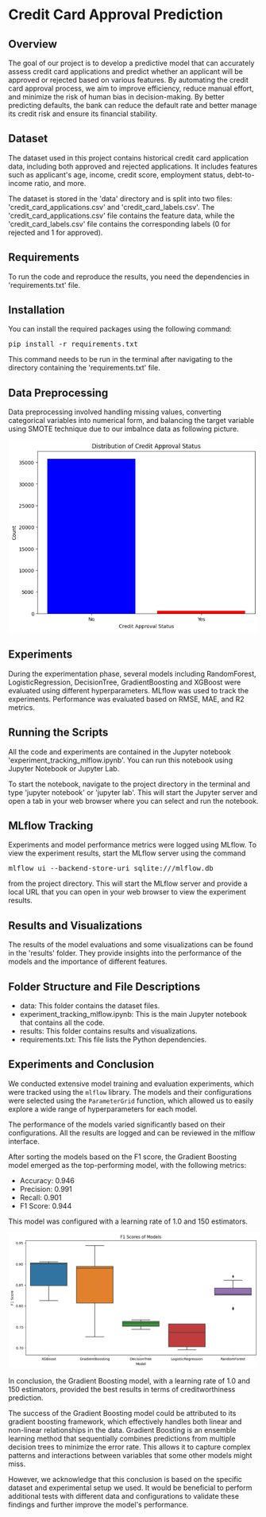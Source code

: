 # Credit Card Approval Prediction
## Overview
The goal of our project is to develop a predictive model that can accurately assess credit card applications and predict whether an applicant will be approved or rejected based on various features. By automating the credit card approval process, we aim to improve efficiency, reduce manual effort, and minimize the risk of human bias in decision-making. By better predicting defaults, the bank can reduce the default rate and better manage its credit risk and ensure its financial stability.

## Dataset
The dataset used in this project contains historical credit card application data, including both approved and rejected applications. It includes features such as applicant's age, income, credit score, employment status, debt-to-income ratio, and more.

The dataset is stored in the 'data' directory and is split into two files: 'credit_card_applications.csv' and 'credit_card_labels.csv'. The 'credit_card_applications.csv' file contains the feature data, while the 'credit_card_labels.csv' file contains the corresponding labels (0 for rejected and 1 for approved).

## Requirements
To run the code and reproduce the results, you need the dependencies in 'requirements.txt' file.

## Installation
You can install the required packages using the following command:

<pre>
pip install -r requirements.txt
</pre>

This command needs to be run in the terminal after navigating to the directory containing the 'requirements.txt' file.

## Data Preprocessing
Data preprocessing involved handling missing values, converting categorical variables into numerical form, and balancing the target variable using SMOTE technique due to our imbalnce data as following picture.

![Data Imbalance](https://github.com/tutalae/creditcard_approval_prediction/blob/main/results/imbalance%20data.png)

## Experiments
During the experimentation phase, several models including RandomForest, LogisticRegression, DecisionTree, GradientBoosting and XGBoost were evaluated using different hyperparameters. MLflow was used to track the experiments. Performance was evaluated based on RMSE, MAE, and R2 metrics.

## Running the Scripts
All the code and experiments are contained in the Jupyter notebook 'experiment_tracking_mlflow.ipynb'. You can run this notebook using Jupyter Notebook or Jupyter Lab.

To start the notebook, navigate to the project directory in the terminal and type 'jupyter notebook' or 'jupyter lab'. This will start the Jupyter server and open a tab in your web browser where you can select and run the notebook.

## MLflow Tracking
Experiments and model performance metrics were logged using MLflow. To view the experiment results, start the MLflow server using the command 

<pre>
mlflow ui --backend-store-uri sqlite:///mlflow.db
</pre>

from the project directory. This will start the MLflow server and provide a local URL that you can open in your web browser to view the experiment results.

## Results and Visualizations
The results of the model evaluations and some visualizations can be found in the 'results' folder. They provide insights into the performance of the models and the importance of different features.

## Folder Structure and File Descriptions
- data: This folder contains the dataset files.
- experiment_tracking_mlflow.ipynb: This is the main Jupyter notebook that contains all the code.
- results: This folder contains results and visualizations.
- requirements.txt: This file lists the Python dependencies.

## Experiments and Conclusion
We conducted extensive model training and evaluation experiments, which were tracked using the `mlflow` library. The models and their configurations were selected using the `ParameterGrid` function, which allowed us to easily explore a wide range of hyperparameters for each model.

The performance of the models varied significantly based on their configurations. All the results are logged and can be reviewed in the mlflow interface.

After sorting the models based on the F1 score, the Gradient Boosting model emerged as the top-performing model, with the following metrics:

- Accuracy: 0.946
- Precision: 0.991
- Recall: 0.901
- F1 Score: 0.944

This model was configured with a learning rate of 1.0 and 150 estimators.

![F1 Scores Comparison between models](https://github.com/tutalae/creditcard_approval_prediction/blob/main/results/f1%20scores.png)

In conclusion, the Gradient Boosting model, with a learning rate of 1.0 and 150 estimators, provided the best results in terms of creditworthiness prediction.

The success of the Gradient Boosting model could be attributed to its gradient boosting framework, which effectively handles both linear and non-linear relationships in the data. Gradient Boosting is an ensemble learning method that sequentially combines predictions from multiple decision trees to minimize the error rate. This allows it to capture complex patterns and interactions between variables that some other models might miss.

However, we acknowledge that this conclusion is based on the specific dataset and experimental setup we used. It would be beneficial to perform additional tests with different data and configurations to validate these findings and further improve the model's performance.
